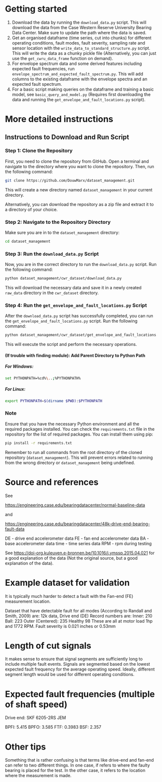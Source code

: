 # Getting started
1) Download the data by running the `download_data.py` script. This will download the data from the Case Western Reserve University Bearing Data Center. Make sure to update the path where the data is saved.
2) Get an organised dataframe (time series, cut into chunks) for different operating conditions, fault modes, fault severity, sampling rate and sensor location with the `write_data_to_standard_structure.py` script. This will write the data as a chunky pickle file (Alternatively, you can just use the `get_cwru_data_frame` function on demand).
3) For envelope spectrum data and some derived features including expected fault frequencies, run `envelope_spectrum_and_expected_fault_spectrum.py`. This will add columns to the existing dataframe with the envelope spectra and an expected fault spectrum.
4) For a basic script making queries on the dataframe and training a basic model, see `basic_query_and_model.py` (Requires first downloading the data and running the `get_envelope_and_fault_locations.py` script).

# More detailed instructions
## Instructions to Download and Run Script

### Step 1: Clone the Repository

First, you need to clone the repository from GitHub. Open a terminal and navigate to the directory where you want to clone the repository. Then, run the following command:

```bash
git clone https://github.com/DouwMarx/dataset_management.git
```

This will create a new directory named `dataset_management` in your current directory.

Alternatively, you can download the repository as a zip file and extract it to a directory of your choice.

### Step 2: Navigate to the Repository Directory

Make sure you are in to the `dataset_management` directory:

```bash
cd dataset_management
```

### Step 3: Run the `download_data.py` Script

Now, you are in the correct directory to run the `download_data.py` script. Run the following command:

```bash
python dataset_management/cwr_dataset/download_data.py
```
This will download the necessary data and save it in a newly created  `raw_data` directory in the `cwr_dataset` directory.

### Step 4: Run the `get_envelope_and_fault_locations.py` Script

After the `download_data.py` script has successfully completed, you can run the `get_envelope_and_fault_locations.py` script. Run the following command:

```bash
python dataset_management/cwr_dataset/get_envelope_and_fault_locations.py
```

This will execute the script and perform the necessary operations.

#### (If trouble with finding module): Add Parent Directory to Python Path

##### For Windows:
```bash
set PYTHONPATH=%cd%\..;%PYTHONPATH%
```

##### For Linux:
```bash
export PYTHONPATH=$(dirname $PWD):$PYTHONPATH
```

### Note

Ensure that you have the necessary Python environment and all the required packages installed. You can check the `requirements.txt` file in the repository for the list of required packages. You can install them using pip:

```bash
pip install -r requirements.txt
```

Remember to run all commands from the root directory of the cloned repository (`dataset_management`). This will prevent errors related to running from the wrong directory or `dataset_management` being undefined.


# Source and references

See 

https://engineering.case.edu/bearingdatacenter/normal-baseline-data

and 

https://engineering.case.edu/bearingdatacenter/48k-drive-end-bearing-fault-data

DE - drive end accelerometer data
FE - fan end accelerometer data
BA - base accelerometer data
time - time series data
RPM - rpm during testing

See https://doi-org.kuleuven.e-bronnen.be/10.1016/j.ymssp.2015.04.021 for a good explanation of the data (Not the original source, but a good explanation of the data).

# Example dataset for validation
It is typically much harder to detect a fault with the Fan-end (FE) measurement location.

Dataset that have detectable fault for all modes (According to Randall and Smith, 2009) are:
12k data, Drive end (DE)
Record numbers are:
Inner:           210 
Ball:             223
Outer (Centered): 235
Healthy            98
These are all at motor load 1hp and 1772 RPM.
Fault severity is 0.021 inches or 0.53mm

# Length of cut signals
It makes sense to ensure that signal segments are sufficiently long to include multiple fault events.
Signals are segmented based on the lowest expected fault frequency for the average operating speed.
Ideally, different segment length would be used for different operating conditions. 


# Expected fault frequencies (multiple of shaft speed)
Drive end: SKF 6205-2RS JEM

BPFI: 5.415
BPFO: 3.585
FTF: 0.3983
BSF: 2.357

# Other tips
Something that is rather confusing is that terms like drive-end and fan-end can refer to two different things.
In one case, if refers to where the faulty bearing is placed for the test.
In the other case, it refers to the location where the measurement is made.

